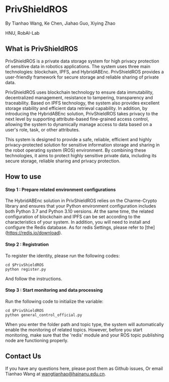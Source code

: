 # PrivShieldROS

By Tianhao Wang, Ke Chen, Jiahao Guo, Xiying Zhao

HNU, RobAI-Lab

## What is PrivShieldROS
PrivShieldROS is a private data storage system for high privacy protection of sensitive data in robotics applications. The system uses three main technologies: blockchain, IPFS, and HybridABEnc. PrivShieldROS provides a user-friendly framework for secure storage and reliable sharing of private data.

PrivShieldROS uses blockchain technology to ensure data immutability, decentralized management, resistance to tampering, transparency and traceability. Based on IPFS technology, the system also provides excellent storage stability and efficient data retrieval capability. In addition, by introducing the HybridABEnc solution, PrivShieldROS takes privacy to the next level by supporting attribute-based fine-grained access control, allowing the system to dynamically manage access to data based on a user's role, task, or other attributes.

This system is designed to provide a safe, reliable, efficient and highly privacy-protected solution for sensitive information storage and sharing in the robot operating system (ROS) environment. By combining these technologies, it aims to protect highly sensitive private data, including its secure storage, reliable sharing and privacy protection.

## How to use

#### Step 1 : Prepare related environment configurations
The HybridABEnc solution in PrivShieldROS relies on the Charme-Crypto library and ensures that your Python environment configuration includes both Python 3.7 and Python 3.10 versions. At the same time, the related configuration of blockchain and IPFS can be set according to the characteristics of your system. In addition, you will need to install and configure the Redis database. As for redis Settings, please refer to [the] (https://redis.io/download).

#### Step 2 : Registration
To register the identity, please run the following codes:

```
cd $PrivShieldROS
python register.py
```

And follow the instructions.

#### Step 3 : Start monitoring and data processing

Run the following code to initialize the variable:

```
cd $PrivShieldROS
python general_control_official.py
```

When you enter the folder path and topic type, the system will automatically enable the monitoring of related topics. However, before you start monitoring, make sure that the 'redis' module and your ROS topic publishing node are functioning properly.

## Contact Us
If you have any questions here, please post them as Github issues, Or email Tianhao Wang at [wangtianhao@hainanu.edu.cn](mailto:wangtianhao@hainanu.edu.cn).
